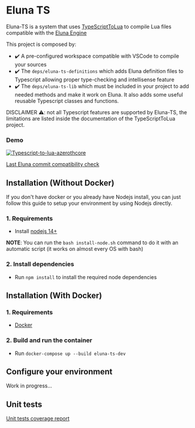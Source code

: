 # Eluna TS

Eluna-TS is a system that uses [TypeScriptToLua](https://typescripttolua.github.io/) to compile Lua files compatible with the [Eluna Engine](https://github.com/ElunaLuaEngine/Eluna/blob/master/README.md)

This project is composed by:

* ✔️ A pre-configured workspace compatible with VSCode to compile your sources
* ✔️ The `deps/eluna-ts-definitions` which adds Eluna definition files to Typescript allowing proper type-checking and intellisense feature
* ✔️ The `deps/eluna-ts-lib` which must be included in your project to add needed methods and make it work on Eluna. It also adds some useful reusable Typescript classes and functions.

DISCLAIMER ⚠️: not all Typescript features are supported by Eluna-TS, the limitations are listed inside the documentation of the TypeScriptToLua project.
### Demo

[![Typescript-to-lua-azerothcore](https://img.youtube.com/vi/FEmjdauPKH0/0.jpg)](https://www.youtube.com/watch?v=FEmjdauPKH0)

[Last Eluna commit compatibility check](https://github.com/ElunaLuaEngine/Eluna/commit/2962d4fea3708cf22964d1cc750290b8980b313f)

## Installation (Without Docker)

If you don't have docker or you already have Nodejs install, you can just follow this guide to setup your environment by using Nodejs directly.

### 1. Requirements

- Install [nodejs 14+](https://nodejs.org/en/)

**NOTE**: You can run the `bash install-node.sh` command to do it with an automatic script (it works on almost every OS with bash)
### 2. Install dependencies

- Run `npm install` to install the required node dependencies

## Installation (With Docker)


### 1. Requirements

- [Docker](https://docs.docker.com/get-docker/)

### 2. Build and run the container

- Run `docker-compose up --build eluna-ts-dev`
## Configure your environment

Work in progress...

## Unit tests

[Unit tests coverage report](./coverage/lcov-report/index.html)


